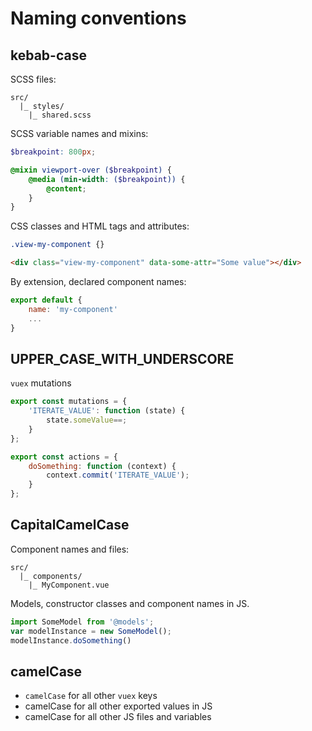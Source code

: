 
# Naming conventions

## kebab-case

SCSS files:

```
src/
  |_ styles/
    |_ shared.scss
```

SCSS variable names and mixins:

```scss
$breakpoint: 800px;

@mixin viewport-over ($breakpoint) {
	@media (min-width: ($breakpoint)) {
		@content;
	}
}
```

CSS classes and HTML tags and attributes:

```scss
.view-my-component {}
```

```html
<div class="view-my-component" data-some-attr="Some value"></div>
```

By extension, declared component names:

```js
export default {
	name: 'my-component'
	...
}
```

## UPPER_CASE_WITH_UNDERSCORE

`vuex` mutations

```js
export const mutations = {
	'ITERATE_VALUE': function (state) {
		state.someValue==;
	}
};

export const actions = {
	doSomething: function (context) {
		context.commit('ITERATE_VALUE');
	}
};
```

## CapitalCamelCase

Component names and files:

```
src/
  |_ components/
    |_ MyComponent.vue
```

Models, constructor classes and component names in JS.

```js
import SomeModel from '@models';
var modelInstance = new SomeModel();
modelInstance.doSomething()
```

## camelCase

- `camelCase` for all other `vuex` keys
- camelCase for all other exported values in JS
- camelCase for all other JS files and variables